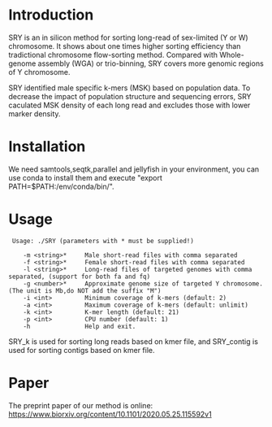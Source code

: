 # Introduction
SRY is an in silicon method for sorting long-read of sex-limited (Y or W) chromosome. It shows about one times higher
sorting efficiency than tradictional chromosome flow-sorting method. Compared with Whole-genome assembly (WGA) or trio-binning, SRY
covers more genomic regions  of Y chromosome.

SRY identified male specific k-mers (MSK) based on population data. To decrease the impact of population structure and sequencing errors, SRY caculated MSK density of each long read and excludes those with lower marker density.

# Installation
We need samtools,seqtk,parallel and jellyfish in your environment, you can use conda to install them and execute "export PATH=$PATH:/env/conda/bin/".

# Usage
     Usage: ./SRY (parameters with * must be supplied!)
     
        -m <string>*     Male short-read files with comma separated
        -f <string>*     Female short-read files with comma separated
        -l <string>*     Long-read files of targeted genomes with comma separated, (support for both fa and fq)
        -g <number>*     Approximate genome size of targeted Y chromosome. (The unit is Mb,do NOT add the suffix "M")
        -i <int>         Minimum coverage of k-mers (default: 2)
        -a <int>         Maximum coverage of k-mers (default: unlimit)
        -k <int>         K-mer length (default: 21)
        -p <int>         CPU number (default: 1)
        -h               Help and exit.

SRY_k is used for sorting long reads based on kmer file, and SRY_contig is used for sorting contigs based on kmer file.

# Paper

The preprint paper of our method is online: https://www.biorxiv.org/content/10.1101/2020.05.25.115592v1
